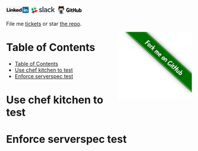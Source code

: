 [![LinkedIn](https://raw.githubusercontent.com/USDevOps/mywechat-slack-group/master/images/linkedin.png)](https://www.linkedin.com/in/dennyzhang001) [![Slack](https://raw.githubusercontent.com/USDevOps/mywechat-slack-group/master/images/slack.png)](https://www.dennyzhang.com/slack) [![Github](https://raw.githubusercontent.com/USDevOps/mywechat-slack-group/master/images/github.png)](https://github.com/DennyZhang)

File me [tickets](https://github.com/DennyZhang/chef-study/issues) or star [the repo](https://github.com/DennyZhang/chef-study).

<a href="https://github.com/DennyZhang?tab=followers"><img align="right" width="200" height="183" src="https://raw.githubusercontent.com/USDevOps/mywechat-slack-group/master/images/fork_github.png" /></a>

Table of Contents
=================

   * [Table of Contents](#table-of-contents)
   * [Use chef kitchen to test](#use-chef-kitchen-to-test)
   * [Enforce serverspec test](#enforce-serverspec-test)

# Use chef kitchen to test

# Enforce serverspec test

